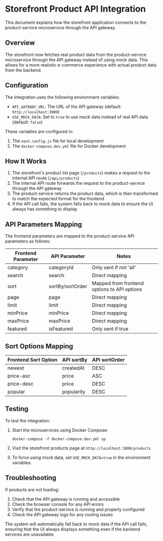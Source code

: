 # Storefront Product API Integration

This document explains how the storefront application connects to the product-service microservice through the API gateway.

## Overview

The storefront now fetches real product data from the product-service microservice through the API gateway instead of using mock data. This allows for a more realistic e-commerce experience with actual product data from the backend.

## Configuration

The integration uses the following environment variables:

- `API_GATEWAY_URL`: The URL of the API gateway (default: `http://localhost:3000`)
- `USE_MOCK_DATA`: Set to `true` to use mock data instead of real API data (default: `false`)

These variables are configured in:
1. The `next.config.js` file for local development
2. The `docker-compose.dev.yml` file for Docker development

## How It Works

1. The storefront's product list page (`/products`) makes a request to the internal API route (`/api/products`)
2. The internal API route forwards the request to the product-service through the API gateway
3. The product-service returns the product data, which is then transformed to match the expected format for the frontend
4. If the API call fails, the system falls back to mock data to ensure the UI always has something to display

## API Parameters Mapping

The frontend parameters are mapped to the product-service API parameters as follows:

| Frontend Parameter | API Parameter   | Notes                                       |
|-------------------|-----------------|---------------------------------------------|
| category          | categoryId      | Only sent if not 'all'                      |
| search            | search          | Direct mapping                              |
| sort              | sortBy/sortOrder| Mapped from frontend options to API options |
| page              | page            | Direct mapping                              |
| limit             | limit           | Direct mapping                              |
| minPrice          | minPrice        | Direct mapping                              |
| maxPrice          | maxPrice        | Direct mapping                              |
| featured          | isFeatured      | Only sent if true                           |

## Sort Options Mapping

| Frontend Sort Option | API sortBy    | API sortOrder |
|---------------------|---------------|--------------|
| newest              | createdAt     | DESC         |
| price-asc           | price         | ASC          |
| price-desc          | price         | DESC         |
| popular             | popularity    | DESC         |

## Testing

To test the integration:

1. Start the microservices using Docker Compose:
   ```
   docker-compose -f docker-compose.dev.yml up
   ```

2. Visit the storefront products page at `http://localhost:3000/products`

3. To force using mock data, set `USE_MOCK_DATA=true` in the environment variables.

## Troubleshooting

If products are not loading:

1. Check that the API gateway is running and accessible
2. Check the browser console for any API errors
3. Verify that the product-service is running and properly configured
4. Check the API gateway logs for any routing issues

The system will automatically fall back to mock data if the API call fails, ensuring that the UI always displays something even if the backend services are unavailable. 